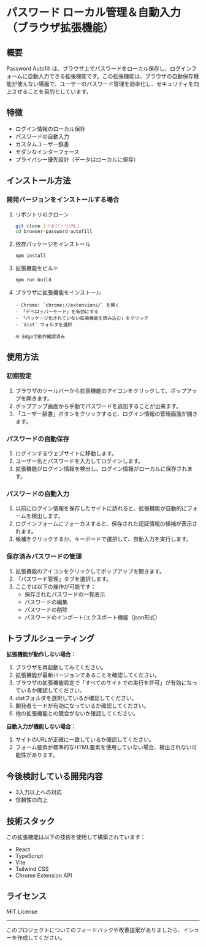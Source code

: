 # パスワード ローカル管理＆自動入力（ブラウザ拡張機能）

## 概要

Password Autofill は、ブラウザ上でパスワードをローカル保存し、ログインフォームに自動入力できる拡張機能です。この拡張機能は、ブラウザの自動保存機能が使えない場面で、ユーザーのパスワード管理を効率化し、セキュリティを向上させることを目的としています。

## 特徴

- ログイン情報のローカル保存
- パスワードの自動入力
- カスタムユーザー辞書
- モダンなインターフェース
- プライバシー優先設計（データはローカルに保存）

## インストール方法

### 開発バージョンをインストールする場合

1. リポジトリのクローン

    ```bash
    git clone [リポジトリURL]
    cd browser-password-autofill
    ```

2. 依存パッケージをインストール

    ```bash
    npm install
    ```

3. 拡張機能をビルド

    ```bash
    npm run build
    ```

4. ブラウザに拡張機能をインストール

    ```
    - Chrome: `chrome://extensions/` を開く
    - 「デベロッパーモード」を有効にする
    - 「パッケージ化されていない拡張機能を読み込む」をクリック
    - `dist` フォルダを選択

    ※ Edgeで動作確認済み
    ```

## 使用方法

### 初期設定

1. ブラウザのツールバーから拡張機能のアイコンをクリックして、ポップアップを開きます。
2. ポップアップ画面から手動でパスワードを追加することが出来ます。
3. 「ユーザー辞書」ボタンをクリックすると、ログイン情報の管理画面が開きます。

### パスワードの自動保存

1. ログインするウェブサイトに移動します。
2. ユーザー名とパスワードを入力してログインします。
3. 拡張機能がログイン情報を検出し、ログイン情報がローカルに保存されます。

### パスワードの自動入力

1. 以前にログイン情報を保存したサイトに訪れると、拡張機能が自動的にフォームを検出します。
2. ログインフォームにフォーカスすると、保存された認証情報の候補が表示されます。
3. 候補をクリックするか、キーボードで選択して、自動入力を実行します。

### 保存済みパスワードの管理

1. 拡張機能のアイコンをクリックしてポップアップを開きます。
2. 「パスワード管理」タブを選択します。
3. ここでは以下の操作が可能です：
   - 保存されたパスワードの一覧表示
   - パスワードの編集
   - パスワードの削除
   - パスワードのインポート/エクスポート機能（json形式）

## トラブルシューティング

**拡張機能が動作しない場合：**
1. ブラウザを再起動してみてください。
2. 拡張機能が最新バージョンであることを確認してください。
3. ブラウザの拡張機能設定で「すべてのサイトでの実行を許可」が有効になっているか確認してください。
4. distフォルダを選択しているか確認してください。
5. 開発者モードが有効になっているか確認してください。
6. 他の拡張機能との競合がないか確認してください。

**自動入力が機能しない場合：**
1. サイトのURLが正確に一致しているか確認してください。
2. フォーム要素が標準的なHTML要素を使用していない場合、検出されない可能性があります。

## 今後検討している開発内容

- 3入力以上への対応
- 信頼性の向上

## 技術スタック

この拡張機能は以下の技術を使用して構築されています：

- React
- TypeScript
- Vite
- Tailwind CSS
- Chrome Extension API

## ライセンス

MIT License

---

このプロジェクトについてのフィードバックや改善提案がありましたら、イシューを作成してください。